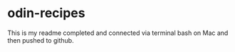 # odin-recipes
This is my readme completed and connected via terminal bash on Mac and then pushed to github.
